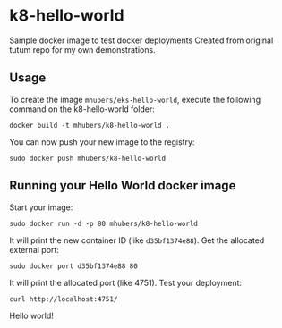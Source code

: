 k8-hello-world
==================

Sample docker image to test docker deployments
Created from original tutum repo for my own demonstrations.

Usage
-----

To create the image `mhubers/eks-hello-world`, execute the following command on the k8-hello-world folder:

	docker build -t mhubers/k8-hello-world .

You can now push your new image to the registry:

	sudo docker push mhubers/k8-hello-world


Running your Hello World docker image
-------------------------------------

Start your image:

	sudo docker run -d -p 80 mhubers/k8-hello-world

It will print the new container ID (like `d35bf1374e88`). Get the allocated external port:

	sudo docker port d35bf1374e88 80

It will print the allocated port (like 4751). Test your deployment:

	curl http://localhost:4751/


Hello world!

